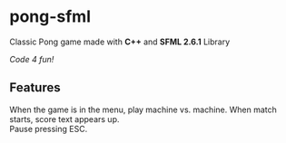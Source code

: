 # pong-sfml

Classic Pong game made with **C++** and **SFML 2.6.1** Library

*Code 4 fun!*

## Features
When the game is in the menu, play machine vs. machine.
When match starts, score text appears up.    
Pause pressing ESC.    
